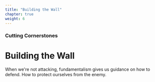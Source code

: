 ```yaml
---
title: "Building the Wall"
chapter: true
weight: 6
---
```

### Cutting Cornerstones
# Building the Wall

When we're not attacking, fundamentalism gives us guidance on how to defend. How to protect ourselves from the enemy.
